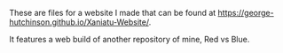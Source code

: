 These are files for a website I made that can be found at https://george-hutchinson.github.io/Xaniatu-Website/.

It features a web build of another repository of mine, Red vs Blue.
